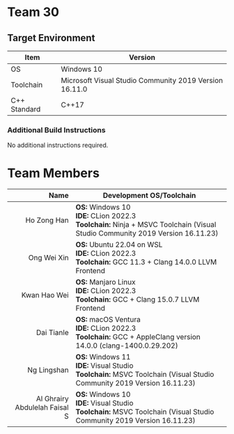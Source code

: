 # Team 30

## Target Environment

Item | Version
-|-
OS | Windows 10
Toolchain | Microsoft Visual Studio Community 2019 Version 16.11.0
C++ Standard | C++17

### Additional Build Instructions

No additional instructions required.

# Team Members

Name | Development OS/Toolchain
-:|-|
Ho Zong Han |  **OS:** Windows 10 <br/> **IDE:** CLion 2022.3 <br/> **Toolchain:** Ninja + MSVC Toolchain (Visual Studio Community 2019 Version 16.11.23)
Ong Wei Xin | **OS:** Ubuntu 22.04 on WSL <br/> **IDE:** CLion 2022.3 <br/> **Toolchain:** GCC 11.3 + Clang 14.0.0 LLVM Frontend
Kwan Hao Wei | **OS:** Manjaro Linux <br/> **IDE:** CLion 2022.3 <br/> **Toolchain:** GCC + Clang 15.0.7 LLVM Frontend
Dai Tianle | **OS:** macOS Ventura <br/> **IDE:** CLion 2022.3 <br/> **Toolchain:** GCC + AppleClang version 14.0.0 (clang-1400.0.29.202)
Ng Lingshan | **OS:** Windows 11 <br/> **IDE:** Visual Studio <br/> **Toolchain:** MSVC Toolchain (Visual Studio Community 2019 Version 16.11.23)
Al Ghrairy Abdulelah Faisal S | **OS:** Windows 10 <br/> **IDE:** Visual Studio <br/> **Toolchain:** MSVC Toolchain (Visual Studio Community 2019 Version 16.11.23)
